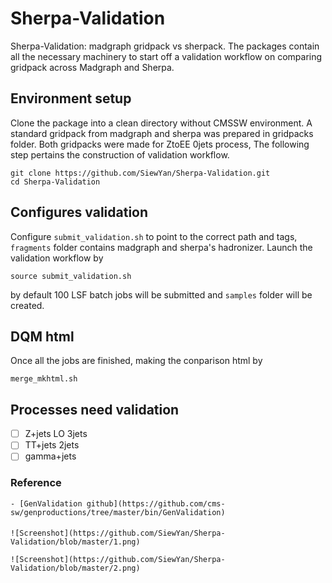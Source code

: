 # Sherpa-Validation
Sherpa-Validation: madgraph gridpack vs sherpack. The packages contain all the necessary machinery to start off a validation workflow on comparing gridpack across Madgraph and Sherpa.

## Environment setup

   Clone the package into a clean directory without CMSSW environment. A standard gridpack from madgraph and sherpa was prepared in gridpacks folder. Both gridpacks were made for ZtoEE 0jets process, The following step pertains the construction of validation workflow.

   ```
   git clone https://github.com/SiewYan/Sherpa-Validation.git
   cd Sherpa-Validation
   ```
## Configures validation
   
   Configure ```submit_validation.sh``` to point to the correct path and tags, ```fragments``` folder contains madgraph and sherpa's hadronizer. Launch the validation workflow by

   ```
   source submit_validation.sh
   ```

   by default 100 LSF batch jobs will be submitted and ```samples``` folder will be created.

## DQM html

   Once all the jobs are finished, making the conparison html by

   ```
   merge_mkhtml.sh
   ```

## Processes need validation

   - [ ] Z+jets LO 3jets
   - [ ] TT+jets 2jets
   - [ ] gamma+jets

### Reference

    - [GenValidation github](https://github.com/cms-sw/genproductions/tree/master/bin/GenValidation)

####

    ![Screenshot](https://github.com/SiewYan/Sherpa-Validation/blob/master/1.png)

    ![Screenshot](https://github.com/SiewYan/Sherpa-Validation/blob/master/2.png)
